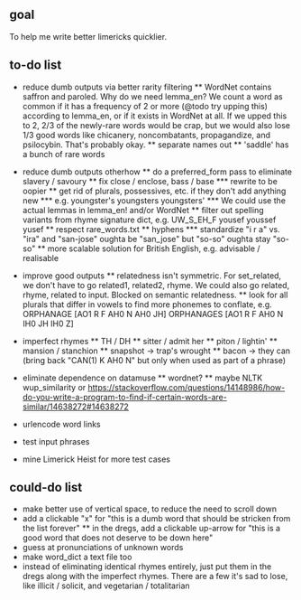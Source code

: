 ## goal

To help me write better limericks quicklier.

## to-do list

* reduce dumb outputs via better rarity filtering
** WordNet contains saffron and paroled. Why do we need lemma_en? We count a word as common if it has a frequency of 2 or more (@todo try upping this) according to lemma_en, or if it exists in WordNet at all. If we upped this to 2, 2/3 of the newly-rare words would be crap, but we would also lose 1/3 good words like chicanery, noncombatants, propagandize, and psilocybin. That's probably okay.
** separate names out
** 'saddle' has a bunch of rare words

* reduce dumb outputs otherhow
** do a preferred_form pass to eliminate slavery / savoury
** fix close / enclose, bass / base
*** rewrite to be oopier
** get rid of plurals, possessives, etc. if they don't add anything new
*** e.g. youngster's youngsters youngsters'
*** We could use the actual lemmas in lemma_en! and/or WordNet
** filter out spelling variants from rhyme signature dict, e.g. UW_S_EH_F  yousef youssef yusef
** respect rare_words.txt
** hyphens
*** standardize "i r a" vs. "ira" and "san-jose" oughta be "san_jose" but "so-so" oughta stay "so-so"
** more scalable solution for British English, e.g. advisable / realisable

* improve good outputs
** relatedness isn't symmetric. For set_related, we don't have to go related1, related2, rhyme. We could also go related, rhyme, related to input. Blocked on semantic relatedness.
** look for all plurals that differ in vowels to find more phonemes to conflate, e.g. ORPHANAGE  [AO1 R F AH0 N AH0 JH] ORPHANAGES  [AO1 R F AH0 N IH0 JH IH0 Z]

* imperfect rhymes
** TH / DH
** sitter / admit her
** piton / lightin'
** mansion / stanchion
** snapshot -> trap's wrought
** bacon -> they can (bring back "CAN(1)  K AH0 N" but only when used as part of a phrase)

* eliminate dependence on datamuse
** wordnet?
** maybe NLTK wup_similarity or https://stackoverflow.com/questions/14148986/how-do-you-write-a-program-to-find-if-certain-words-are-similar/14638272#14638272

* urlencode word links
* test input phrases
* mine Limerick Heist for more test cases

## could-do list

* make better use of vertical space, to reduce the need to scroll down
* add a clickable "x" for "this is a dumb word that should be stricken from the list forever"
** in the dregs, add a clickable up-arrow for "this is a good word that does not deserve to be down here"
* guess at pronunciations of unknown words
* make word_dict a text file too
* instead of eliminating identical rhymes entirely, just put them in the dregs along with the imperfect rhymes. There are a few it's sad to lose, like illicit / solicit, and vegetarian / totalitarian
